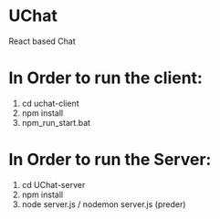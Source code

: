 # UChat
React based Chat

# In Order to run the client:
1. cd uchat-client
2. npm install
3. npm_run_start.bat

# In Order to run the Server:
1. cd UChat-server
2. npm install
3. node server.js / nodemon server.js (preder)
